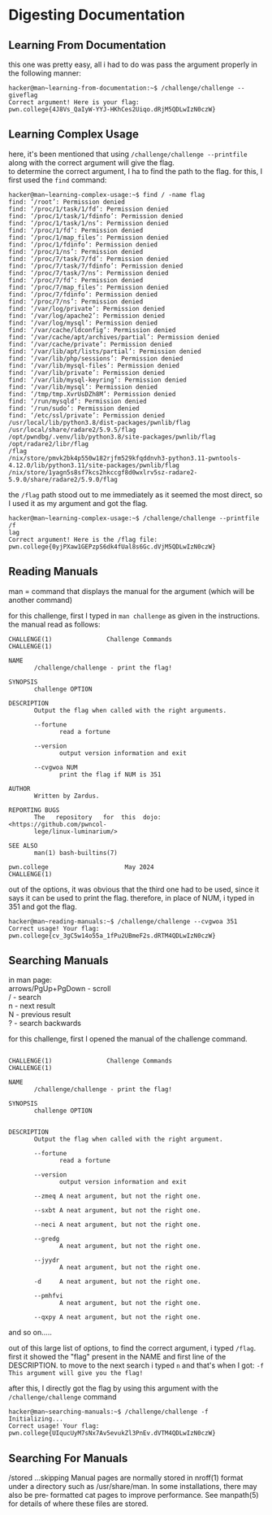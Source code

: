 # Digesting Documentation

## Learning From Documentation

this one was pretty easy, all i had to do was pass the argument properly in the following manner:
  
``````
hacker@man~learning-from-documentation:~$ /challenge/challenge --giveflag
Correct argument! Here is your flag:
pwn.college{4J8Vs_QaIyW-YYJ-HKhCes2Uiqo.dRjM5QDLwIzN0czW}
````````
## Learning Complex Usage

here, it's been mentioned that using `/challenge/challenge --printfile` along with the correct argument will give the flag.    
to determine the correct argument, I ha to find the path to the flag.
for this, I first used the `find` command:
````
hacker@man~learning-complex-usage:~$ find / -name flag
find: ‘/root’: Permission denied
find: ‘/proc/1/task/1/fd’: Permission denied
find: ‘/proc/1/task/1/fdinfo’: Permission denied
find: ‘/proc/1/task/1/ns’: Permission denied
find: ‘/proc/1/fd’: Permission denied
find: ‘/proc/1/map_files’: Permission denied
find: ‘/proc/1/fdinfo’: Permission denied
find: ‘/proc/1/ns’: Permission denied
find: ‘/proc/7/task/7/fd’: Permission denied
find: ‘/proc/7/task/7/fdinfo’: Permission denied
find: ‘/proc/7/task/7/ns’: Permission denied
find: ‘/proc/7/fd’: Permission denied
find: ‘/proc/7/map_files’: Permission denied
find: ‘/proc/7/fdinfo’: Permission denied
find: ‘/proc/7/ns’: Permission denied
find: ‘/var/log/private’: Permission denied
find: ‘/var/log/apache2’: Permission denied
find: ‘/var/log/mysql’: Permission denied
find: ‘/var/cache/ldconfig’: Permission denied
find: ‘/var/cache/apt/archives/partial’: Permission denied
find: ‘/var/cache/private’: Permission denied
find: ‘/var/lib/apt/lists/partial’: Permission denied
find: ‘/var/lib/php/sessions’: Permission denied
find: ‘/var/lib/mysql-files’: Permission denied
find: ‘/var/lib/private’: Permission denied
find: ‘/var/lib/mysql-keyring’: Permission denied
find: ‘/var/lib/mysql’: Permission denied
find: ‘/tmp/tmp.XvrUsDZh8M’: Permission denied
find: ‘/run/mysqld’: Permission denied
find: ‘/run/sudo’: Permission denied
find: ‘/etc/ssl/private’: Permission denied
/usr/local/lib/python3.8/dist-packages/pwnlib/flag
/usr/local/share/radare2/5.9.5/flag
/opt/pwndbg/.venv/lib/python3.8/site-packages/pwnlib/flag
/opt/radare2/libr/flag
/flag
/nix/store/pmvk2bk4p550w182rjfm529kfqddnvh3-python3.11-pwntools-4.12.0/lib/python3.11/site-packages/pwnlib/flag
/nix/store/1yagn5s8sf7kcs2hkccgf8d0wxlrv5sz-radare2-5.9.0/share/radare2/5.9.0/flag
````

the `/flag` path stood out to me immediately as it seemed the most direct, so I used it as my argument and got the flag.

```
hacker@man~learning-complex-usage:~$ /challenge/challenge --printfile /f
lag
Correct argument! Here is the /flag file:
pwn.college{0yjPXaw1GEPzpS6dk4fUal8s6Gc.dVjM5QDLwIzN0czW}
````

## Reading Manuals

man = command that displays the manual for the argument (which will be another command)

for this challenge, first I typed in `man challenge` as given in the instructions. 
the manual read as follows:

````
CHALLENGE(1)               Challenge Commands              CHALLENGE(1)

NAME
       /challenge/challenge - print the flag!

SYNOPSIS
       challenge OPTION

DESCRIPTION
       Output the flag when called with the right arguments.

       --fortune
              read a fortune

       --version
              output version information and exit

       --cvgwoa NUM
              print the flag if NUM is 351

AUTHOR
       Written by Zardus.

REPORTING BUGS
       The   repository   for  this  dojo:  <https://github.com/pwncol‐
       lege/linux-luminarium/>

SEE ALSO
       man(1) bash-builtins(7)

pwn.college                     May 2024                   CHALLENGE(1)
````
out of the options, it was obvious that the third one had to be used, since it says it can be used to print the flag.
therefore, in place of NUM, i typed in 351 and got the flag.

```
hacker@man~reading-manuals:~$ /challenge/challenge --cvgwoa 351
Correct usage! Your flag: pwn.college{cv_3gC5w14o55a_1fPu2UBmeF2s.dRTM4QDLwIzN0czW}
```

## Searching Manuals

in man page:    
arrows/PgUp+PgDown - scroll  
/ - search    
n - next result   
N - previous result    
? - search backwards     

for this challenge, first I opened the manual of the challenge command.
```

CHALLENGE(1)               Challenge Commands               CHALLENGE(1)

NAME
       /challenge/challenge - print the flag!

SYNOPSIS
       challenge OPTION


DESCRIPTION
       Output the flag when called with the right argument.

       --fortune
              read a fortune

       --version
              output version information and exit

       --zmeq A neat argument, but not the right one.

       --sxbt A neat argument, but not the right one.

       --neci A neat argument, but not the right one.

       --gredg
              A neat argument, but not the right one.

       --jyydr
              A neat argument, but not the right one.

       -d     A neat argument, but not the right one.

       --pmhfvi
              A neat argument, but not the right one.

       --qxpy A neat argument, but not the right one.

```
and so on.....

out of this large list of options, to find the correct argument, i typed `/flag`. first it showed the "flag" present in the NAME and first line of the DESCRIPTION. to move to the next search i typed `n` and that's when I got:
`-f     This argument will give you the flag!`

after this, I directly got the flag by using this argument with the `/challenge/challenge` command
```
hacker@man~searching-manuals:~$ /challenge/challenge -f
Initializing...
Correct usage! Your flag: pwn.college{UIqucUyM7sNx7Av5evukZl3PnEv.dVTM4QDLwIzN0czW}
```

## Searching For Manuals






/stored
...skipping
       Manual pages are normally stored in nroff(1) format  under  a  directory
       such  as  /usr/share/man.  In some installations, there may also be pre‐
       formatted cat pages to improve performance.  See manpath(5) for  details
       of where these files are stored.


       

